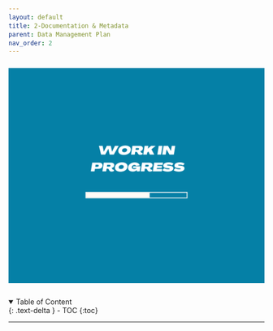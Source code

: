 ```yaml
---
layout: default
title: 2-Documentation & Metadata 
parent: Data Management Plan
nav_order: 2
---
```


<p style="margin-top:25px">
<img src="figures/work-in-progress.png" width="600"/>
</p>

<p style="margin-top:25px;margin-left:30px;margin-bottom:25px"></p>

<details open markdown="block">
  <summary>
    Table of Content
  </summary>
  {: .text-delta }
 - TOC
{:toc}
</details>


---

